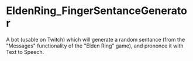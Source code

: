 # EldenRing_FingerSentanceGenerator

A bot (usable on Twitch) which will generate a random sentance (from the "Messages" functionality of the "Elden Ring" game), and prononce it with Text to Speech. 
